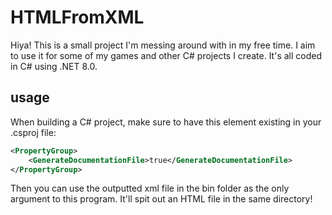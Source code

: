 # HTMLFromXML
Hiya! This is a small project I'm messing around with in my free time. I aim to use it for some of my games and other C# projects I create. It's all coded in C# using .NET 8.0.

## usage
When building a C# project, make sure to have this element existing in your .csproj file:

```xml
<PropertyGroup>
    <GenerateDocumentationFile>true</GenerateDocumentationFile>
</PropertyGroup>
```

Then you can use the outputted xml file in the bin folder as the only argument to this program. It'll spit out an HTML file in the same directory!
